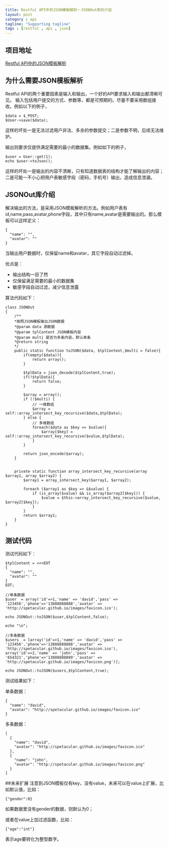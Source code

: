 ```yaml
---
title: Restful API中的JSON模板解析－JSONOut库的介绍
layout: post
category : api
tagline: "Supporting tagline"
tags : [restful , api , json]
---
```


## 项目地址
[Restful API中的JSON模板解析](https://github.com/spetacular/jsonout)

## 为什么需要JSON模板解析

Restful API的两个重要因素是输入和输出，一个好的API要求输入和输出都清晰可见。
输入包括用户提交的方式、参数等，都是可预期的。尽量不要采用数组接收。例如以下的例子，

	$data = $_POST;
	$User->save($data);

这样的坏处一是无法过滤用户非法、多余的参数提交；二是参数不明，后续无法维护。

输出则要求仅提供满足需要的最小的数据集。例如如下的例子，
	
	$user = User::get(1);
	echo $user->toJson();

这样的坏处一是输出的内容不清晰，只有知道数据表的结构才能了解输出的内容；二是可能一不小心把用户表敏感字段（密码，手机号）输出，造成信息泄漏。

## JSONOut库介绍

解决输出的方法，是采用JSON模板解析的方法。例如用户表有id,name,pass,avatar,phone字段，其中只有name,avatar是需要输出的。那么模板可以这样定义：

	{
	  "name": "",
	  "avatar": ""
	}

当输出用户数据时，仅保留name和avatar，其它字段自动过滤掉。

优点是：

* 输出结构一目了然
* 仅保留满足需要的最小的数据集
* 敏感字段自动过滤，减少信息泄露

算法代码如下：

    class JSONOut
	{
		/**
		*按照JSON模板输出JSON数据
		*@param data 源数据
		*@param tplContent JSON模板内容
		*@param multi 是否为多条内容，默认单条
		*@return string
		*/
		public static function toJSON($data, $tplContent,$multi = false){
	        if(empty($data)){
	            return array();
	        }
	     
	        $tplData = json_decode($tplContent,true);
	        if(!$tplData){
	            return false;
	        }

	        $array = array();
	        if (!$multi) {
	            // 一维数组
	            $array = self::array_intersect_key_recursive($data,$tplData);
	        } else {
	            // 多维数组
	            foreach($data as $key => $value){
	                $array[$key] = self::array_intersect_key_recursive($value,$tplData);
	            }
	        }

	        return json_encode($array);
	    }


	    private static function array_intersect_key_recursive(array $array1, array $array2) {
	        $array1 = array_intersect_key($array1, $array2);

	        foreach ($array1 as $key => &$value) {
	            if (is_array($value) && is_array($array2[$key])) {
	                $value = $this->array_intersect_key_recursive($value, $array2[$key]);
	            }
	        }
	        return $array1;
	    }
	}


## 测试代码

测试代码如下：

	$tplContent = <<<EOT
	{
	  "name": "",
	  "avatar": ""
	}
	EOT;

	//单条数据
	$user  = array('id'=>1,'name' => 'david','pass' => '123456','phone'=>'13888888888','avatar' => 'http://spetacular.github.io/images/favicon.ico');

	echo JSONOut::toJSON($user,$tplContent,false);

	echo "\n";

	//多条数据
	$users  = [array('id'=>1,'name' => 'david','pass' => '123456','phone'=>'13888888888','avatar' => 'http://spetacular.github.io/images/favicon.ico'),
	array('id'=>2,'name' => 'john','pass' => '654321','phone'=>'13888888889','avatar' => 'http://spetacular.github.io/images/favicon.png')];

	echo JSONOut::toJSON($users,$tplContent,true);

测试结果如下：

单条数据：

	{
	  "name": "david",
	  "avatar": "http://spetacular.github.io/images/favicon.ico"
	}


多条数据：

	[
	  {
	    "name": "david",
	    "avatar": "http://spetacular.github.io/images/favicon.ico"
	  },
	  {
	    "name": "john",
	    "avatar": "http://spetacular.github.io/images/favicon.png"
	  }
	]


##未来扩展
注意到JSON模板仅有key，没有value，未来可以在value上扩展，比如默认值，比如：
	
	{"gender":0}

如果数据里没有gender的数据，则默认为0；

或者在value上加过滤函数，比如：

	{"age":"int"}

表示age要转化为整型数字。